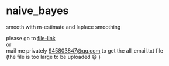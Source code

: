 # naive_bayes
smooth with m-estimate and laplace smoothing

please go to [file-link](https://drive.google.com/open?id=1S49_y2rqE1noMyE9CHdxTroPZXhkjAuA)   
or  
mail me privately [945803847@qq.com](mailto:945803847@qq.com) to get the all_email.txt file   
(the file is too large to be uploaded :smile: )

